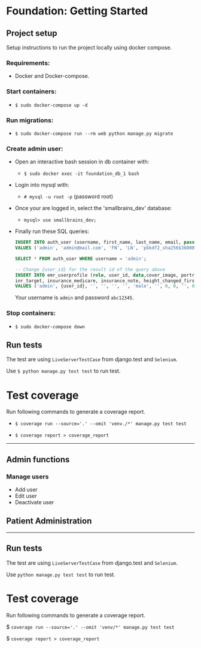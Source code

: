 # Foundation: Getting Started

## Project setup

Setup instructions to run the project locally using docker compose.

### Requirements:

- Docker and Docker-compose.

### Start containers:
- `$ sudo docker-compose up -d`

### Run migrations:
- `$ sudo docker-compose run --rm web python manage.py migrate`

### Create admin user:

- Open an interactive bash session in db container with: 
    - `$ sudo docker exec -it foundation_db_1 bash`
- Login into mysql with:
    - `# mysql -u root -p` (password root)
- Once your are logged in, select the 'smallbrains_dev' database:
    -  `mysql> use smallbrains_dev;`
- Finally run these SQL queries:

 
    ```sql
    INSERT INTO auth_user (username, first_name, last_name, email, password, is_staff, is_active, is_superuser, date_joined) 
    VALUES ('admin', 'admin@mail.com', 'FN', 'LN', 'pbkdf2_sha256$36000$6WP07jyMdViC$s4Q+E536lNSaS1pJIpu0oo/6MoyfqbHDB3zipaC+XaM=', 0, 1, 1, now());
    ```
    ```sql
    SELECT * FROM auth_user WHERE username = 'admin';
    ```
    ```sql
    -- Change {user_id} for the result id of the query above
    INSERT INTO emr_userprofile (role, user_id, data,cover_image, portrait_image, summary, sex, phone_number,
    inr_target, insurance_medicare, insurance_note, height_changed_first_time) 
    VALUES ('admin', {user_id}, '', '', '', '', 'male', '', 0, 0, '', 0);
    ```
    Your username is `admin` and password `abc12345`.


### Stop containers:

- `$ sudo docker-compose down`

## Run tests

The test are using `LiveServerTestCase` from django.test and `Selenium`.

Use `$ python manage.py test test` to run test.

# Test coverage

Run following commands to generate a coverage report.

- `$ coverage run --source='.' --omit 'venv./*' manage.py test test`

- `$ coverage report > coverage_report`

---

## Admin functions

### Manage users

- Add user
- Edit user
- Deactivate user

## Patient Administration
---

## Run tests

The test are using `LiveServerTestCase` from django.test and `Selenium`.

Use `python manage.py test test` to run test.

# Test coverage

Run following commands to generate a coverage report.

$ `coverage run --source='.' --omit 'venv/*' manage.py test test`

$ `coverage report > coverage_report`
